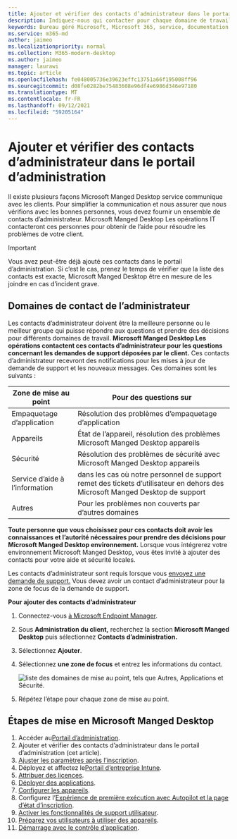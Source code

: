 ```yaml
---
title: Ajouter et vérifier des contacts d’administrateur dans le portail d’administration
description: Indiquez-nous qui contacter pour chaque domaine de travail.
keywords: Bureau géré Microsoft, Microsoft 365, service, documentation
ms.service: m365-md
author: jaimeo
ms.localizationpriority: normal
ms.collection: M365-modern-desktop
ms.author: jaimeo
manager: laurawi
ms.topic: article
ms.openlocfilehash: fe048005736e39623effc13751a66f195008ff96
ms.sourcegitcommit: d08fe0282be75483608e96df4e6986d346e97180
ms.translationtype: MT
ms.contentlocale: fr-FR
ms.lasthandoff: 09/12/2021
ms.locfileid: "59205164"
---
```

# <a name="add-and-verify-admin-contacts-in-the-admin-portal"></a>Ajouter et vérifier des contacts d’administrateur dans le portail d’administration

Il existe plusieurs façons Microsoft Manged Desktop service communique avec les clients. Pour simplifier la communication et nous assurer que nous vérifions avec les bonnes personnes, vous devez fournir un ensemble de contacts d’administrateur. Microsoft Manged Desktop Les opérations IT contacteront ces personnes pour obtenir de l’aide pour résoudre les problèmes de votre client.

> [!IMPORTANT]
> Vous avez peut-être déjà ajouté ces contacts dans le portail d’administration. Si c’est le cas, prenez le temps de vérifier que  la liste des contacts est exacte, Microsoft Manged Desktop être en mesure de les joindre en cas d’incident grave.

## <a name="admin-contact-areas-of-focus"></a>Domaines de contact de l’administrateur

Les contacts d’administrateur doivent être la meilleure personne ou le meilleur groupe qui puisse répondre aux questions et prendre des décisions pour différents domaines de travail. **Microsoft Manged Desktop Les opérations contactent ces contacts d’administrateur pour les questions concernant les demandes de support déposées par le client.** Ces contacts d’administrateur recevront des notifications pour les mises à jour de demande de support et les nouveaux messages. Ces domaines sont les suivants :

Zone de mise au point | Pour des questions sur
--- | ---
Empaquetage d’application | Résolution des problèmes d’empaquetage d’application
Appareils | État de l’appareil, résolution des problèmes Microsoft Manged Desktop appareils
Sécurité | Résolution des problèmes de sécurité avec Microsoft Manged Desktop appareils
Service d’aide à l’information | dans les cas où notre personnel de support remet des tickets d’utilisateur en dehors des Microsoft Manged Desktop de support 
Autres | Pour les problèmes non couverts par d’autres domaines

**Toute personne que vous choisissez pour ces contacts doit avoir les connaissances et l’autorité nécessaires pour prendre des décisions pour Microsoft Manged Desktop environnement.** Lorsque vous intégrerez votre environnement Microsoft Manged Desktop, vous êtes invité à ajouter des contacts pour votre aide et sécurité locales. 

Les contacts d’administrateur sont requis lorsque vous [envoyez une demande de support.](../service-description/support.md) Vous devez avoir un contact d’administrateur pour la zone de focus de la demande de support.

**Pour ajouter des contacts d’administrateur**

1. Connectez-vous [à Microsoft Endpoint Manager](https://endpoint.microsoft.com).

2. Sous **Administration du client,** recherchez la section **Microsoft Manged Desktop** puis sélectionnez **Contacts d’administration.**

3. Sélectionnez **Ajouter**.

4. Sélectionnez **une zone de focus** et entrez les informations du contact. 

    ![liste des domaines de mise au point, tels que Autres, Applications et Sécurité.](../../media/areaoffocus.png)

5. Répétez l’étape pour chaque zone de mise au point.

## <a name="steps-to-get-started-with-microsoft-managed-desktop"></a>Étapes de mise en Microsoft Manged Desktop

1. Accéder au[Portail d’administration](access-admin-portal.md).
1. Ajouter et vérifier des contacts d’administrateur dans le portail d’administration (cet article).
1. [Ajuster les paramètres après l’inscription](conditional-access.md).
1. Déployez et affectez le[Portail d’entreprise Intune](company-portal.md).
1. [Attribuer des licences](assign-licenses.md).
1. [Déployer des applications](deploy-apps.md).
1. [Configurer les appareils](set-up-devices.md).
1. Configurez l’[Expérience de première exécution avec Autopilot et la page d’état d’inscription](esp-first-run.md).
1. [Activer les fonctionnalités de support utilisateur](enable-support.md).
1. [Préparez vos utilisateurs à utiliser des appareils](get-started-devices.md).
1. [Démarrage avec le contrôle d’application](get-started-app-control.md).